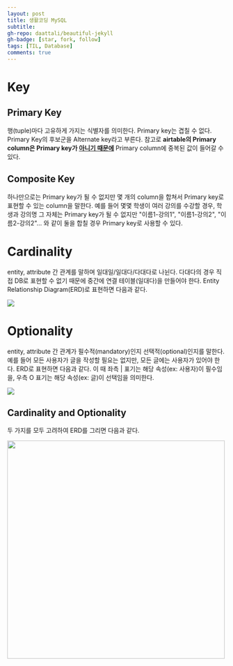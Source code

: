 ```yaml
---
layout: post
title: 생활코딩 MySQL
subtitle: 
gh-repo: daattali/beautiful-jekyll
gh-badge: [star, fork, follow]
tags: [TIL, Database]
comments: true
---
```


# Key
## Primary Key
행(tuple)마다 고유하게 가지는 식별자를 의미한다. Primary key는 겹칠 수 없다. Primary Key의 후보군을 Alternate key라고 부른다. 참고로 **airtable의 Primary column은 Primary key가 [아니기 때문에](https://blog.airtable.com/the-primary-column/)** Primary column에 중복된 값이 들어갈 수 있다.

## Composite Key
하나만으로는 Primary key가 될 수 없지만 몇 개의 column을 합쳐서 Primary key로 표현할 수 있는 column을 말한다. 예를 들어 몇몇 학생이 여러 강의를 수강할 경우, 학생과 강의명 그 자체는 Primary key가 될 수 없지만 "이름1-강의1", "이름1-강의2", "이름2-강의2"... 와 같이 둘을 합칠 경우 Primary key로 사용할 수 있다.

# Cardinality
entity, attribute 간 관계를 말하며 일대일/일대다/다대다로 나뉜다. 다대다의 경우 직접 DB로 표현할 수 없기 때문에 중간에 연결 테이블(일대다)을 만들어야 한다. Entity Relationship Diagram(ERD)로 표현하면 다음과 같다.


<img src="https://user-images.githubusercontent.com/40853572/109927667-e67b1080-7d07-11eb-8324-8fd13ac2911c.png">

# Optionality
entity, attribute 간 관계가 필수적(mandatory)인지 선택적(optional)인지를 말한다. 예를 들어 모든 사용자가 글을 작성할 필요는 없지만, 모든 글에는 사용자가 있어야 한다. ERD로 표현하면 다음과 같다. 이 때 좌측 | 표기는 해당 속성(ex: 사용자)이 필수임을, 우측 O 표기는 해당 속성(ex: 글)이 선택임을 의미한다.


<img src="https://user-images.githubusercontent.com/40853572/109927926-3a85f500-7d08-11eb-8ccd-3b7e243988d3.png">
  
## Cardinality and Optionality
두 가지를 모두 고려하여 ERD를 그리면 다음과 같다.


<img width="500" src="https://user-images.githubusercontent.com/40853572/109928740-1a0a6a80-7d09-11eb-9ae8-093d211a35af.png">

